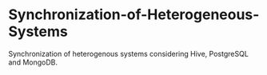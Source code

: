 # Synchronization-of-Heterogeneous-Systems
Synchronization of heterogenous systems considering Hive, PostgreSQL and MongoDB. 
